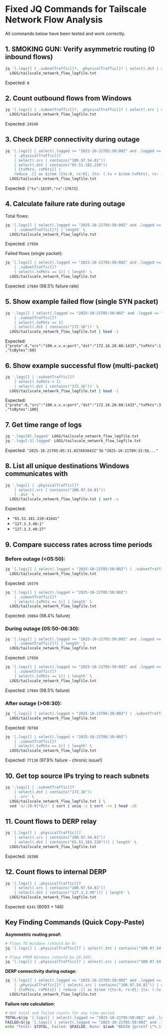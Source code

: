 # Fixed JQ Commands for Tailscale Network Flow Analysis

All commands below have been tested and work correctly.

## 1. SMOKING GUN: Verify asymmetric routing (0 inbound flows)

```bash
jq '[.logs[] | .subnetTraffic[]?, .physicalTraffic[]? | select(.dst | contains("100.97.54.81"))] | length' \
  LOGS/tailscale_network_flow_logfile.txt
```
Expected: `0`

## 2. Count outbound flows from Windows

```bash
jq '[.logs[] | .subnetTraffic[]?, .physicalTraffic[]? | select(.src | contains("100.97.54.81"))] | length' \
  LOGS/tailscale_network_flow_logfile.txt
```
Expected: `24549`

## 3. Check DERP connectivity during outage

```bash
jq '[.logs[] | select(.logged >= "2025-10-21T05:50:00Z" and .logged <= "2025-10-21T06:30:00Z")
    | .physicalTraffic[]?
    | select(.src | contains("100.97.54.81"))
    | select(.dst | contains("65.51.181.220"))
    | {txPkts, rxPkts}] | 
    reduce .[] as $item ({tx:0, rx:0}; {tx: (.tx + $item.txPkts), rx: (.rx + $item.rxPkts)})' \
  LOGS/tailscale_network_flow_logfile.txt
```
Expected: `{"tx":18197,"rx":17673}`

## 4. Calculate failure rate during outage

Total flows:
```bash
jq '[.logs[] | select(.logged >= "2025-10-21T05:50:00Z" and .logged <= "2025-10-21T06:30:00Z")
    | .subnetTraffic[]?] | length' \
  LOGS/tailscale_network_flow_logfile.txt
```
Expected: `17950`

Failed flows (single packet):
```bash
jq '[.logs[] | select(.logged >= "2025-10-21T05:50:00Z" and .logged <= "2025-10-21T06:30:00Z")
    | .subnetTraffic[]?
    | select(.txPkts == 1)] | length' \
  LOGS/tailscale_network_flow_logfile.txt
```
Expected: `17684` (98.5% failure rate)

## 5. Show example failed flow (single SYN packet)

```bash
jq '.logs[] | select(.logged >= "2025-10-21T05:50:00Z" and .logged <= "2025-10-21T06:30:00Z")
    | .subnetTraffic[]?
    | select(.txPkts == 1)
    | select(.dst | contains("172.16"))' \
  LOGS/tailscale_network_flow_logfile.txt | head -1
```
Expected: `{"proto":6,"src":"100.x.x.x:port","dst":"172.16.20.88:1433","txPkts":1,"txBytes":60}`

## 6. Show example successful flow (multi-packet)

```bash
jq '.logs[] | .subnetTraffic[]?
    | select(.txPkts > 1)
    | select(.dst | contains("172.16"))' \
  LOGS/tailscale_network_flow_logfile.txt | head -1
```
Expected: `{"proto":6,"src":"100.x.x.x:port","dst":"172.16.20.88:1433","txPkts":3,"txBytes":180}`

## 7. Get time range of logs

```bash
jq '.logs[0].logged' LOGS/tailscale_network_flow_logfile.txt
jq '.logs[-1].logged' LOGS/tailscale_network_flow_logfile.txt
```
Expected: `"2025-10-21T05:05:31.657683043Z"` to `"2025-10-21T09:33:56..."`

## 8. List all unique destinations Windows communicates with

```bash
jq '.logs[] | .physicalTraffic[]?
    | select(.src | contains("100.97.54.81"))
    | .dst' \
  LOGS/tailscale_network_flow_logfile.txt | sort -u
```
Expected: 
- `"65.51.181.220:41641"`
- `"127.3.3.40:1"`
- `"127.3.3.40:27"`

## 9. Compare success rates across time periods

### Before outage (<05:50):
```bash
jq '[.logs[] | select(.logged < "2025-10-21T05:50:00Z") | .subnetTraffic[]?] | length' \
  LOGS/tailscale_network_flow_logfile.txt
```
Expected: `19379`

```bash
jq '[.logs[] | select(.logged < "2025-10-21T05:50:00Z")
    | .subnetTraffic[]?
    | select(.txPkts == 1)] | length' \
  LOGS/tailscale_network_flow_logfile.txt
```
Expected: `19064` (98.4% failure)

### During outage (05:50-06:30):
```bash
jq '[.logs[] | select(.logged >= "2025-10-21T05:50:00Z" and .logged <= "2025-10-21T06:30:00Z")
    | .subnetTraffic[]?] | length' \
  LOGS/tailscale_network_flow_logfile.txt
```
Expected: `17950`

```bash
jq '[.logs[] | select(.logged >= "2025-10-21T05:50:00Z" and .logged <= "2025-10-21T06:30:00Z")
    | .subnetTraffic[]?
    | select(.txPkts == 1)] | length' \
  LOGS/tailscale_network_flow_logfile.txt
```
Expected: `17684` (98.5% failure)

### After outage (>06:30):
```bash
jq '[.logs[] | select(.logged > "2025-10-21T06:30:00Z") | .subnetTraffic[]?] | length' \
  LOGS/tailscale_network_flow_logfile.txt
```
Expected: `78768`

```bash
jq '[.logs[] | select(.logged > "2025-10-21T06:30:00Z")
    | .subnetTraffic[]?
    | select(.txPkts == 1)] | length' \
  LOGS/tailscale_network_flow_logfile.txt
```
Expected: `77130` (97.9% failure - chronic issue!)

## 10. Get top source IPs trying to reach subnets

```bash
jq '.logs[] | .subnetTraffic[]?
    | select(.dst | contains("172.16"))
    | .src' \
  LOGS/tailscale_network_flow_logfile.txt | \
  sed 's/:[0-9]*$//' | sort | uniq -c | sort -rn | head -10
```

## 11. Count flows to DERP relay

```bash
jq '[.logs[] | .physicalTraffic[]?
    | select(.src | contains("100.97.54.81"))
    | select(.dst | contains("65.51.181.220"))] | length' \
  LOGS/tailscale_network_flow_logfile.txt
```
Expected: `18308`

## 12. Count flows to internal DERP

```bash
jq '[.logs[] | .physicalTraffic[]?
    | select(.src | contains("100.97.54.81"))
    | select(.dst | contains("127.3.3.40"))] | length' \
  LOGS/tailscale_network_flow_logfile.txt
```
Expected: `6241` (6093 + 148)

## Key Finding Commands (Quick Copy-Paste)

**Asymmetric routing proof:**
```bash
# Flows TO Windows (should be 0)
jq '[.logs[] | .physicalTraffic[]? | select(.dst | contains("100.97.54.81"))] | length' LOGS/tailscale_network_flow_logfile.txt

# Flows FROM Windows (should be 24,549)
jq '[.logs[] | .physicalTraffic[]? | select(.src | contains("100.97.54.81"))] | length' LOGS/tailscale_network_flow_logfile.txt
```

**DERP connectivity during outage:**
```bash
jq '[.logs[] | select(.logged >= "2025-10-21T05:50:00Z" and .logged <= "2025-10-21T06:30:00Z")
    | .physicalTraffic[]? | select(.src | contains("100.97.54.81")) | select(.dst | contains("65.51.181.220"))
    | {txPkts, rxPkts}] | reduce .[] as $item ({tx:0, rx:0}; {tx: (.tx + $item.txPkts), rx: (.rx + $item.rxPkts)})' \
  LOGS/tailscale_network_flow_logfile.txt
```

**Failure rate calculation:**
```bash
# Get total and failed counts for any time period
TOTAL=$(jq '[.logs[] | select(.logged >= "2025-10-21T05:50:00Z" and .logged <= "2025-10-21T06:30:00Z") | .subnetTraffic[]?] | length' LOGS/tailscale_network_flow_logfile.txt)
FAILED=$(jq '[.logs[] | select(.logged >= "2025-10-21T05:50:00Z" and .logged <= "2025-10-21T06:30:00Z") | .subnetTraffic[]? | select(.txPkts == 1)] | length' LOGS/tailscale_network_flow_logfile.txt)
echo "Total: $TOTAL, Failed: $FAILED, Rate: $(awk "BEGIN {printf \"%.1f%%\", ($FAILED/$TOTAL)*100}")"
```
